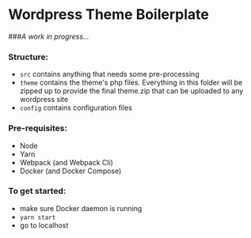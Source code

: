 # Wordpress Theme Boilerplate 
###_A work in progress..._

### Structure:

 - `src` contains anything that needs some pre-processing
 - `theme` contains the theme's php files. Everything in this folder will be zipped up
   to provide the final theme.zip that can be uploaded to any wordpress site
 - `config` contains configuration files

### Pre-requisites:

- Node 
- Yarn
- Webpack (and Webpack Cli)
- Docker (and Docker Compose) 

### To get started:

- make sure Docker daemon is running
- `yarn start`
- go to localhost
